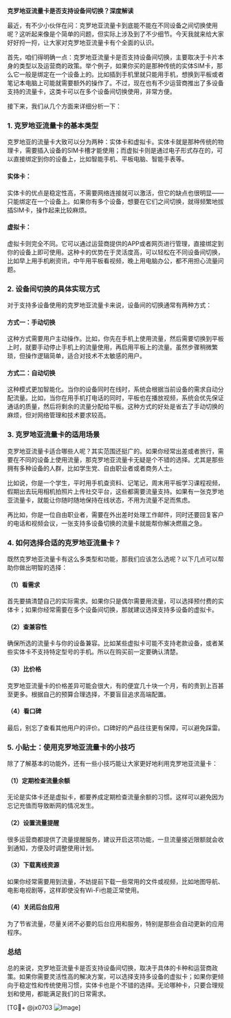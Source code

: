 **克罗地亚流量卡是否支持设备间切换？深度解读**

最近，有不少小伙伴在问：克罗地亚流量卡到底能不能在不同设备之间切换使用呢？这听起来像是个简单的问题，但实际上涉及到了不少细节。今天我就来给大家好好捋一捋，让大家对克罗地亚流量卡有个全面的认识。

首先，咱们得明确一点：克罗地亚流量卡是否支持设备间切换，主要取决于卡片本身的类型以及运营商的政策。举个例子，如果你买的是那种传统的实体SIM卡，那么它一般是绑定在一个设备上的。比如插到手机里就只能用手机，想换到平板或者笔记本电脑上可能就需要额外的操作了。不过，现在也有不少运营商推出了多设备支持的流量卡，这类卡可以在多个设备间切换使用，非常方便。

接下来，我们从几个方面来详细分析一下：

### 1. **克罗地亚流量卡的基本类型**
克罗地亚的流量卡大致可以分为两种：实体卡和虚拟卡。实体卡就是那种传统的物理卡，需要插入设备的SIM卡槽才能使用；而虚拟卡则是通过电子形式存在的，可以直接绑定到你的设备上，比如智能手机、平板电脑、智能手表等。

#### 实体卡：
实体卡的优点是稳定性高，不需要网络连接就可以激活，但它的缺点也很明显——只能绑定在一个设备上。如果你有多个设备，想要在它们之间切换，就得频繁地拔插SIM卡，操作起来比较麻烦。

#### 虚拟卡：
虚拟卡则完全不同。它可以通过运营商提供的APP或者网页进行管理，直接绑定到你的设备上即可使用。这种卡的优势在于灵活度高，可以轻松在不同设备间切换，比如早上用手机刷资讯，中午用平板看视频，晚上用电脑办公，都不用担心流量问题。

### 2. **设备间切换的具体实现方式**
对于支持多设备使用的克罗地亚流量卡来说，设备间的切换通常有两种方式：

#### 方式一：手动切换
这种方式需要用户主动操作。比如，你先在手机上使用流量，然后需要切换到平板上时，就要手动停止手机上的流量使用，再启用平板上的流量。虽然步骤稍微繁琐，但操作逻辑简单，适合对技术不太敏感的用户。

#### 方式二：自动切换
这种模式更加智能化。当你的设备同时在线时，系统会根据当前设备的需求自动分配流量。比如，当你在用手机打电话的同时，平板也在播放视频，系统会优先保证通话的质量，然后将剩余的流量分配给平板。这种方式的好处是省去了手动切换的麻烦，但对网络管理和技术要求较高。

### 3. **克罗地亚流量卡的适用场景**
克罗地亚流量卡适合哪些人呢？其实范围还挺广的。如果你经常出差或者旅行，需要在不同的设备上使用流量，那克罗地亚流量卡无疑是个不错的选择。尤其是那些拥有多种设备的人群，比如学生党、自由职业者或者商务人士。

比如说，你是一个学生，平时用手机查资料、记笔记，周末用平板学习课程视频，假期出去玩用相机拍照片上传社交平台，这些都需要流量支持。如果有一张克罗地亚流量卡，就能让你随时随地保持在线状态，不用为流量不足而焦虑。

再比如，你是一位自由职业者，需要在外出差时处理工作邮件，同时还要回复客户的电话和视频会议，一张支持多设备切换的流量卡就能帮你解决燃眉之急。

### 4. **如何选择合适的克罗地亚流量卡？**
既然克罗地亚流量卡有这么多类型和功能，那我们应该怎么选呢？以下几点可以帮助你做出明智的选择：

#### （1）看需求
首先要搞清楚自己的实际需求。如果你只是偶尔需要用流量，可以选择预付费的实体卡；如果你经常需要在多个设备间切换，那就建议选择支持多设备的虚拟卡。

#### （2）查兼容性
确保所选的流量卡与你的设备兼容。比如某些虚拟卡可能不支持老款设备，或者某些实体卡不支持特定型号的手机。所以在购买前一定要确认清楚。

#### （3）比价格
克罗地亚流量卡的价格差异可能会很大，有的便宜几十块一个月，有的贵到上百甚至更多。根据自己的预算合理选择，不要盲目追求高端配置。

#### （4）看口碑
最后，别忘了查看其他用户的评价。口碑好的产品往往更有保障，可以避免踩雷。

### 5. **小贴士：使用克罗地亚流量卡的小技巧**
除了了解基本的功能外，还有一些小技巧能让大家更好地利用克罗地亚流量卡：

#### （1）定期检查流量余额
无论是实体卡还是虚拟卡，都要养成定期检查流量余额的习惯。这样可以避免因为忘记充值而导致断网的情况发生。

#### （2）设置流量提醒
很多运营商都提供了流量提醒服务，建议开启这项功能，一旦流量接近限额就会收到通知，方便及时调整使用计划。

#### （3）下载离线资源
如果你经常需要用到流量，不妨提前下载一些常用的文件或视频，比如地图导航、电影电视剧等，这样即使没有Wi-Fi也能正常使用。

#### （4）关闭后台应用
为了节省流量，尽量关闭不必要的后台应用和服务，特别是那些会自动更新的应用程序。

### 总结
总的来说，克罗地亚流量卡是否支持设备间切换，取决于具体的卡种和运营商政策。如果你需要灵活性高的解决方案，可以选择支持多设备的虚拟卡；如果你更倾向于稳定性和传统使用习惯，实体卡也是个不错的选择。无论哪种卡，只要合理规划和使用，都能满足我们的日常需求。

[TG💪+ @jx0703 ![Image](https://github.com/user-attachments/assets/dbca1d08-cadb-493c-b0ec-ad6f7a83f270)]